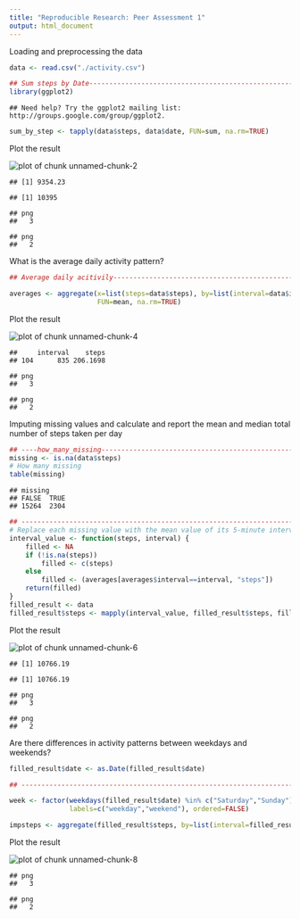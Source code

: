 ```yaml
---
title: "Reproducible Research: Peer Assessment 1"
output: html_document
---
```

Loading and preprocessing the data


```r
data <- read.csv("./activity.csv")

## Sum steps by Date------------------------------------------------------------------------
library(ggplot2)
```

```
## Need help? Try the ggplot2 mailing list: http://groups.google.com/group/ggplot2.
```

```r
sum_by_step <- tapply(data$steps, data$date, FUN=sum, na.rm=TRUE)
```

Plot the result

![plot of chunk unnamed-chunk-2](figure/unnamed-chunk-2-1.png) 

```
## [1] 9354.23
```

```
## [1] 10395
```

```
## png 
##   3
```

```
## png 
##   2
```
What is the average daily activity pattern?


```r
## Average daily acitivily------------------------------------------------------------------------

averages <- aggregate(x=list(steps=data$steps), by=list(interval=data$interval),
                      FUN=mean, na.rm=TRUE)
```

Plot the result

![plot of chunk unnamed-chunk-4](figure/unnamed-chunk-4-1.png) 

```
##     interval    steps
## 104      835 206.1698
```

```
## png 
##   3
```

```
## png 
##   2
```

Imputing missing values and calculate and report the mean and median total number of steps taken per day


```r
## ----how_many_missing----------------------------------------------------
missing <- is.na(data$steps)
# How many missing
table(missing)
```

```
## missing
## FALSE  TRUE 
## 15264  2304
```

```r
## ------------------------------------------------------------------------
# Replace each missing value with the mean value of its 5-minute interval
interval_value <- function(steps, interval) {
    filled <- NA
    if (!is.na(steps))
        filled <- c(steps)
    else
        filled <- (averages[averages$interval==interval, "steps"])
    return(filled)
}
filled_result <- data
filled_result$steps <- mapply(interval_value, filled_result$steps, filled_result$interval)
```

Plot the result

![plot of chunk unnamed-chunk-6](figure/unnamed-chunk-6-1.png) 

```
## [1] 10766.19
```

```
## [1] 10766.19
```

```
## png 
##   3
```

```
## png 
##   2
```


Are there differences in activity patterns between weekdays and weekends?


```r
filled_result$date <- as.Date(filled_result$date)

## ------------------------------------------------------------------------

week <- factor(weekdays(filled_result$date) %in% c("Saturday","Sunday"), 
               labels=c("weekday","weekend"), ordered=FALSE)

impsteps <- aggregate(filled_result$steps, by=list(interval=filled_result$interval, weekday=week), mean)
```

Plot the result

![plot of chunk unnamed-chunk-8](figure/unnamed-chunk-8-1.png) 

```
## png 
##   3
```

```
## png 
##   2
```
